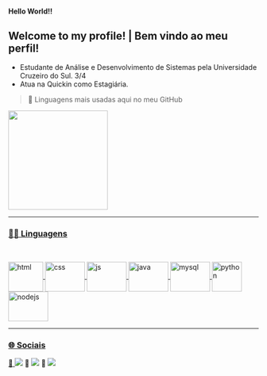 #### <strong> Hello World!! </strong>
## <strong> Welcome to my profile! | Bem vindo ao meu perfil! </strong>
- Estudante de Análise e Desenvolvimento de Sistemas pela Universidade Cruzeiro do Sul. 3/4
- Atua na Quickin como Estagiária.

> 📍 Linguagens mais usadas aqui no meu GitHub

<div>
  <a href="https://github.com/JessicaMotta">
  <img height="200cm" src="https://github-readme-stats.vercel.app/api/top-langs/?username=JessicaMotta&layout=compact&langs_count=7&theme=dracula"/>
</div>
  
---
  ### 👩‍💻 Linguagens 
  ##
 <div style="display: inline_block"><br>
    <img align="center" alt="html" height="60" width="70" src="https://cdn.jsdelivr.net/gh/devicons/devicon/icons/html5/html5-plain-wordmark.svg">
    <img align="center" alt="css" height="60" width="80" src="https://cdn.jsdelivr.net/gh/devicons/devicon/icons/css3/css3-plain-wordmark.svg">
    <img align="center" alt="js" height="60" width="80"     src="https://cdn.jsdelivr.net/gh/devicons/devicon/icons/javascript/javascript-plain.svg">
    <img align="center" alt="java" height="60" width="80" src="https://cdn.jsdelivr.net/gh/devicons/devicon/icons/java/java-original-wordmark.svg">
    <img align="center" alt="mysql" height="60" width="80" src="https://cdn.jsdelivr.net/gh/devicons/devicon/icons/mysql/mysql-original-wordmark.svg">
    <img align="center" alt="python" height="60" wid60th="80" src="https://cdn.jsdelivr.net/gh/devicons/devicon/icons/python/python-original-wordmark.svg">
     <img align="center" alt="nodejs" height="60" width="80" src="https://cdn.jsdelivr.net/gh/devicons/devicon/icons/nodejs/nodejs-original-wordmark.svg">
</div>
  
---
  ### 🌐 Sociais  
<div>
     💙 <a href="https://www.linkedin.com/in/jessicamotabispo/" target="_blank"><img src="https://img.shields.io/badge/LinkedIn-0077B5?style=for-the-badge&logo=linkedin&logoColor=white" target="_blank"></a>
     💖 <a href="https://www.instagram.com/_jess_inc/" target="_blank"><img src="https://img.shields.io/badge/Instagram-E4405F?style=for-the-badge&logo=instagram&logoColor=white" target="_blank"></a>
     💜 <a href="https://discord.com/channels/@me"><img src="https://img.shields.io/badge/Discord-7289DA?style=for-the-badge&logo=discord&logoColor=white" target="_blank"></a>    
  </div>
 
